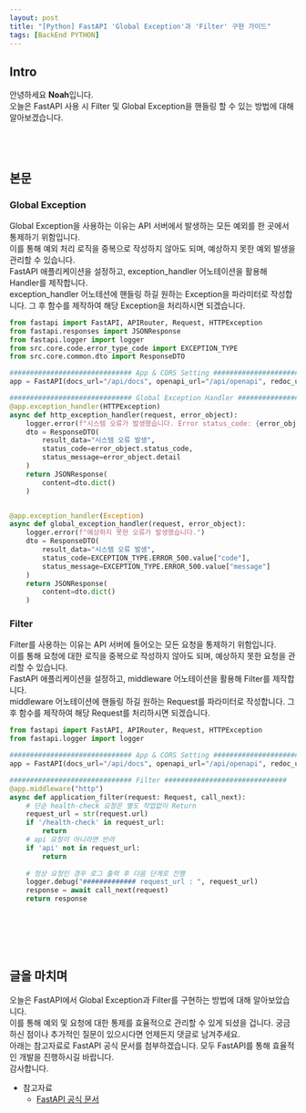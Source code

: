 ```yaml
---
layout: post
title: "[Python] FastAPI 'Global Exception'과 'Filter' 구현 가이드"
tags: [BackEnd PYTHON]
---
```


## Intro
안녕하세요 **Noah**입니다.<br/>
오늘은 FastAPI 사용 시 Filter 및 Global Exception을 핸들링 할 수 있는 방법에 대해 알아보겠습니다.
<br/><br/><br/><br/>

## 본문
### Global Exception
Global Exception을 사용하는 이유는 API 서버에서 발생하는 모든 예외를 한 곳에서 통제하기 위함입니다.<br/>
이를 통해 예외 처리 로직을 중복으로 작성하지 않아도 되며, 예상하지 못한 예외 발생을 관리할 수 있습니다.<br/>
FastAPI 애플리케이션을 설정하고, exception_handler 어노테이션을 활용해 Handler를 제작합니다.<br/>
exception_handler 어노테션에 핸들링 하길 원하는 Exception을 파라미터로 작성합니다. 그 후 함수를 제작하여 해당 Exception을 처리하시면 되겠습니다.
```python
from fastapi import FastAPI, APIRouter, Request, HTTPException
from fastapi.responses import JSONResponse
from fastapi.logger import logger
from src.core.code.error_type_code import EXCEPTION_TYPE
from src.core.common.dto import ResponseDTO

############################## App & CORS Setting ##############################
app = FastAPI(docs_url="/api/docs", openapi_url="/api/openapi", redoc_url=None)

############################## Global Exception Handler ##############################
@app.exception_handler(HTTPException)
async def http_exception_handler(request, error_object):
    logger.error(f"시스템 오류가 발생했습니다. Error status_code: {error_object.status_code}, Message : {error_object.detail}")
    dto = ResponseDTO(
        result_data="시스템 오류 발생",
        status_code=error_object.status_code,
        status_message=error_object.detail
    )
    return JSONResponse(
        content=dto.dict()
    )


@app.exception_handler(Exception)
async def global_exception_handler(request, error_object):
    logger.error(f"예상하지 못한 오류가 발생했습니다.")
    dto = ResponseDTO(
        result_data="시스템 오류 발생",
        status_code=EXCEPTION_TYPE.ERROR_500.value["code"],
        status_message=EXCEPTION_TYPE.ERROR_500.value["message"]
    )
    return JSONResponse(
        content=dto.dict()
    )
```


### Filter
Filter를 사용하는 이유는 API 서버에 들어오는 모든 요청을 통제하기 위함입니다.<br/>
이를 통해 요청에 대한 로직을 중복으로 작성하지 않아도 되며, 예상하지 못한 요청을 관리할 수 있습니다.<br/>
FastAPI 애플리케이션을 설정하고, middleware 어노테이션을 활용해 Filter를 제작합니다.<br/>
middleware 어노테이션에 핸들링 하길 원하는 Request를 파라미터로 작성합니다. 그 후 함수를 제작하여 해당 Request를 처리하시면 되겠습니다.
```python
from fastapi import FastAPI, APIRouter, Request, HTTPException
from fastapi.logger import logger

############################## App & CORS Setting ##############################
app = FastAPI(docs_url="/api/docs", openapi_url="/api/openapi", redoc_url=None)

############################## Filter ##############################
@app.middleware("http")
async def application_filter(request: Request, call_next):
    # 단순 health-check 요청은 별도 작업없이 Return
    request_url = str(request.url)
    if '/health-check' in request_url:
        return
    # api 요청이 아니라면 반려
    if 'api' not in request_url:
        return
    
    # 정상 요청인 경우 로그 출력 후 다음 단계로 진행
    logger.debug("############# request_url : ", request_url)
    response = await call_next(request)
    return response
```
<br/><br/><br/><br/>


## 글을 마치며
오늘은 FastAPI에서 Global Exception과 Filter를 구현하는 방법에 대해 알아보았습니다.<br/>
이를 통해 예외 및 요청에 대한 통제를 효율적으로 관리할 수 있게 되셨을 겁니다. 궁금하신 점이나 추가적인 질문이 있으시다면 언제든지 댓글로 남겨주세요.<br/>
아래는 참고자료로 FastAPI 공식 문서를 첨부하겠습니다. 모두 FastAPI를 통해 효율적인 개발을 진행하시길 바랍니다.<br/>
감사합니다.

* 참고자료
  * [FastAPI 공식 문서](https://fastapi.tiangolo.com/advanced/middleware/)


